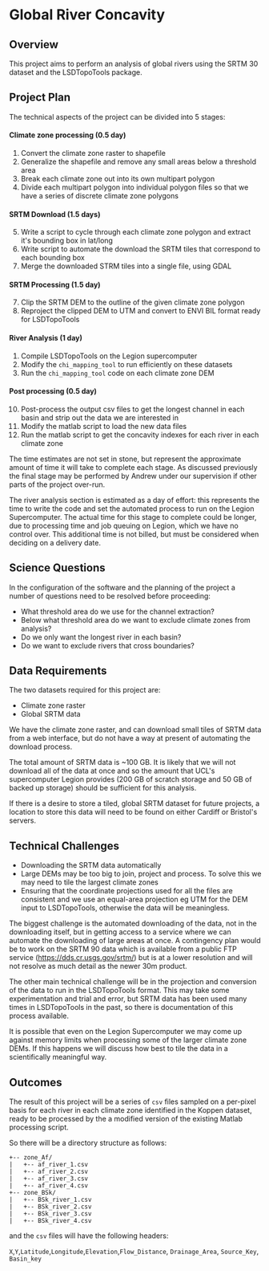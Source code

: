# Global River Concavity

## Overview

This project aims to perform an analysis of global rivers using the SRTM 30 dataset and the LSDTopoTools package.

## Project Plan

The technical aspects of the project can be divided into 5 stages:

#### Climate zone processing (0.5 day)

1. Convert the climate zone raster to shapefile
2. Generalize the shapefile and remove any small areas below a threshold area
3. Break each climate zone out into its own multipart polygon
4. Divide each multipart polygon into individual polygon files so that we have a series of discrete climate zone polygons

#### SRTM Download (1.5 days)

5. Write a script to cycle through each climate zone polygon and extract it's bounding box in lat/long
6. Write script to automate the download the SRTM tiles that correspond to each bounding box
7. Merge the downloaded STRM tiles into a single file, using GDAL

#### SRTM Processing (1.5 day)

7. Clip the SRTM DEM to the outline of the given climate zone polygon
8. Reproject the clipped DEM to UTM and convert to ENVI BIL format ready for LSDTopoTools

#### River Analysis (1 day)

1. Compile LSDTopoTools on the Legion supercomputer
1. Modify the `chi_mapping_tool` to run efficiently on these datasets
9. Run the `chi_mapping_tool` code on each climate zone DEM

#### Post processing (0.5 day)

10. Post-process the output csv files to get the longest channel in each basin and strip out the data we are interested in
10. Modify the matlab script to load the new data files
11. Run the matlab script to get the concavity indexes for each river in each climate zone

The time estimates are not set in stone, but represent the approximate amount of time it will take to complete each stage. As discussed previously the final stage may be performed by Andrew under our supervision if other parts of the project over-run.

The river analysis section is estimated as a day of effort: this represents the time to write the code and set the automated process to run on the Legion Supercomputer. The actual time for this stage to complete could be longer, due to processing time and job queuing on Legion, which we have no control over. This additional time is not billed, but must be considered when deciding on a delivery date.

## Science Questions

In the configuration of the software and the planning of the project a number of questions need to be resolved before proceeding:

- What threshold area do we use for the channel extraction?
- Below what threshold area do we want to exclude climate zones from analysis?
- Do we only want the longest river in each basin?
- Do we want to exclude rivers that cross boundaries?

## Data Requirements

The two datasets required for this project are:

- Climate zone raster
- Global SRTM data

We have the climate zone raster, and can download small tiles of SRTM data from a web interface, but do not have a way at present of automating the download process.

The total amount of SRTM data is ~100 GB. It is likely that we will not download all of the data at once and so the amount that UCL's supercomputer Legion provides (200 GB of scratch storage and 50 GB of backed up storage) should be sufficient for this analysis.

If there is a desire to store a tiled, global SRTM dataset for future projects, a location to store this data will need to be found on either Cardiff or Bristol's servers.

## Technical Challenges

- Downloading the SRTM data automatically
- Large DEMs may be too big to join, project and process. To solve this we may need to tile the largest climate zones
- Ensuring that the coordinate projections used for all the files are consistent and we use an equal-area projection eg UTM for the DEM input to LSDTopoTools, otherwise the data will be meaningless.

The biggest challenge is the automated downloading of the data, not in the downloading itself, but in getting access to a service where we can automate the downloading of large areas at once. A contingency plan would be to work on the SRTM 90 data which is available from a public FTP service (https://dds.cr.usgs.gov/srtm/) but is at a lower resolution and will not resolve as much detail as the newer 30m product.

The other main technical challenge will be in the projection and conversion of the data to run in the LSDTopoTools format. This may take some experimentation and trial and error, but SRTM data has been used many times in LSDTopoTools in the past, so there is documentation of this process available.

It is possible that even on the Legion Supercomputer we may come up against memory limits when processing some of the larger climate zone DEMs. If this happens we will discuss how best to tile the data in a scientifically meaningful way.

## Outcomes

The result of this project will be a series of `csv` files sampled on a per-pixel basis for each river in each climate zone identified in the Koppen dataset, ready to be processed by the a modified version of the existing Matlab processing script.

So there will be a directory structure as follows:

```
+-- zone_Af/
|   +-- af_river_1.csv
|   +-- af_river_2.csv
|   +-- af_river_3.csv
|   +-- af_river_4.csv
+-- zone_BSk/
|   +-- BSk_river_1.csv
|   +-- BSk_river_2.csv
|   +-- BSk_river_3.csv
|   +-- BSk_river_4.csv
```

and the `csv` files will have the following headers:

`X`,`Y`,`Latitude`,`Longitude`,`Elevation`,`Flow_Distance`, `Drainage_Area`, `Source_Key`, `Basin_key`
